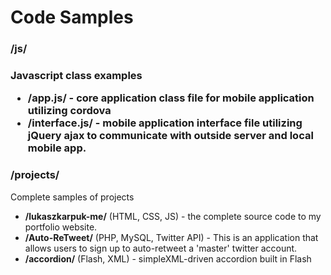 Code Samples
==========
<h3>/js/<h3>
<p>Javascript class examples</p>
	<ul>
		<li><strong>/app.js/</strong> - core application class file for mobile application utilizing cordova</li>
		<li><strong>/interface.js/</strong> - mobile application interface file utilizing jQuery ajax to communicate with outside server and local mobile app.
	</ul>

<h3>/projects/</h3>
<p>Complete samples of projects</p>
	<ul>
		<li><strong>/lukaszkarpuk-me/</strong> (HTML, CSS, JS) - the complete source code to my portfolio website. </li>
		<li><strong>/Auto-ReTweet/</strong> (PHP, MySQL, Twitter API) - This is an application that allows users to sign up to auto-retweet a 'master' twitter account.</li>
		<li><strong>/accordion/</strong> (Flash, XML) - simpleXML-driven accordion built in Flash</li>
	</ul>